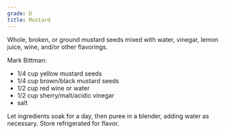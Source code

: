 ```yaml
---
grade: D
title: Mustard
---
```

<!-- stub -->
Whole, broken, or ground mustard seeds mixed with water, vinegar, lemon juice, 
wine, and/or other flavorings.
<!-- endstub -->

Mark Bittman:

- 1/4 cup yellow mustard seeds
- 1/4 cup brown/black mustard seeds
- 1/2 cup red wine or water
- 1/2 cup sherry/malt/acidic vinegar
- salt

Let ingredients soak for a day, then puree in a blender, adding water as
necessary. Store refrigerated for flavor.